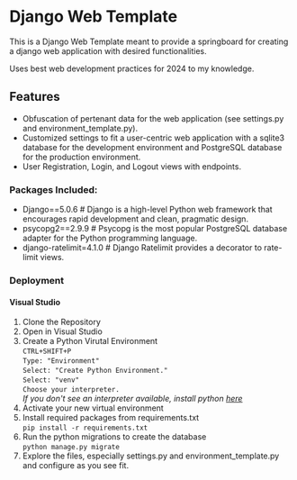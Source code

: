 # Django Web Template
This is a Django Web Template meant to provide a springboard for creating a django web application with desired functionalities.

Uses best web development practices for 2024 to my knowledge.

## Features

- Obfuscation of pertenant data for the web application (see settings.py and environment_template.py).
- Customized settings to fit a user-centric web application with a sqlite3 database for the development environment and PostgreSQL database for the production environment.
- User Registration, Login, and Logout views with endpoints.

### Packages Included:
- Django==5.0.6 # Django is a high-level Python web framework that encourages rapid development and clean, pragmatic design.
- psycopg2==2.9.9 # Psycopg is the most popular PostgreSQL database adapter for the Python programming language.
- django-ratelimit=4.1.0 # Django Ratelimit provides a decorator to rate-limit views. 

### Deployment

#### Visual Studio
1. Clone the Repository
2. Open in Visual Studio
3. Create a Python Virutal Environment <br />
    `CTRL+SHIFT+P` <br />
    `Type: "Environment"` <br />
    `Select: "Create Python Environment."` <br />
    `Select: "venv"` <br />
    `Choose your interpreter.` <br />
      *If you don't see an interpreter available, install python [here](https://www.python.org/downloads/)*
4. Activate your new virtual environment
5. Install required packages from requirements.txt <br />
`pip install -r requirements.txt` <br />
6. Run the python migrations to create the database <br />
`python manage.py migrate`
7. Explore the files, especially settings.py and environment_template.py and configure as you see fit.





